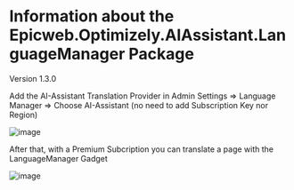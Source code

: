 # Information about the Epicweb.Optimizely.AIAssistant.LanguageManager Package

Version 1.3.0

Add the AI-Assistant Translation Provider in Admin Settings => Language Manager => Choose AI-Assistant (no need to add Subscription Key nor Region)

![image](https://github.com/Epicweb-Optimizely/Epicweb.Optimizely.AIAssistant/assets/9716195/3f2910ce-7f90-4e29-aef7-27d9a58a7b0a)

After that, with a Premium Subcription you can translate a page with the LanguageManager Gadget

![image](https://github.com/Epicweb-Optimizely/Epicweb.Optimizely.AIAssistant/assets/9716195/b84e5b60-d75c-4d2e-ab0f-1e2edfd570a6)
